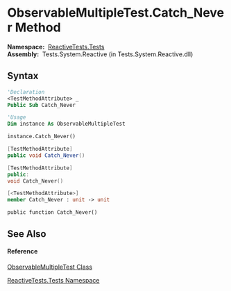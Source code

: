 # ObservableMultipleTest.Catch\_Never Method

**Namespace:**  [ReactiveTests.Tests](ReactiveTests.Tests\ReactiveTests.Tests.md)  
**Assembly:**  Tests.System.Reactive (in Tests.System.Reactive.dll)

## Syntax

```vb
'Declaration
<TestMethodAttribute> _
Public Sub Catch_Never
```

```vb
'Usage
Dim instance As ObservableMultipleTest

instance.Catch_Never()
```

```csharp
[TestMethodAttribute]
public void Catch_Never()
```

```c++
[TestMethodAttribute]
public:
void Catch_Never()
```

```fsharp
[<TestMethodAttribute>]
member Catch_Never : unit -> unit 
```

```jscript
public function Catch_Never()
```

## See Also

#### Reference

[ObservableMultipleTest Class](ObservableMultipleTest\ObservableMultipleTest.md)

[ReactiveTests.Tests Namespace](ReactiveTests.Tests\ReactiveTests.Tests.md)




